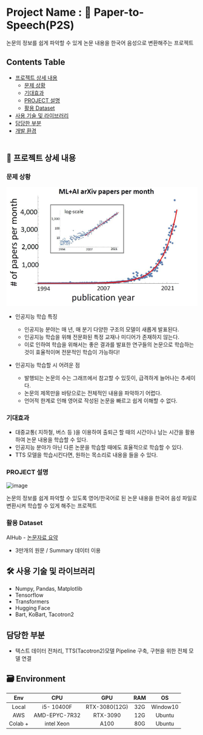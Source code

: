 # Project Name : 📜 Paper-to-Speech(P2S)
논문의 정보를 쉽게 파악할 수 있게 논문 내용을 한국어 음성으로 변환해주는 프로젝트

## Contents Table
- [프로젝트 상세 내용](#프로젝트-상세-내용)
    - [문제 상황](#문제-상황)
    - [기대효과](#기대효과)
    - [PROJECT 설명](#PROJECT-설명)
    - [활용 Dataset](#활용-Dataset)
- [사용 기술 및 라이브러리](#사용-기술-및-라이브러리)
- [담당한 부분](#담당한-부분) 
- [개발 환경](#Environment)
</br></br>

## 📖 프로젝트 상세 내용
### 문제 상황

![Alt text](image.png)

- 인공지능 학습 특징
    - 인공지능 분야는 매 년, 매 분기 다양한 구조의 모델이 새롭게 발표된다.
    - 인공지능 학습을 위해 전문화된 특정 교재나 미디어가 존재하지 않는다.
    - 이로 인하여 학습을 위해서는 좋은 결과를 발표한 연구들의 논문으로 학습하는 것이 효율적이며 전문적인 학습이 가능하다!

- 인공지능 학습할 시 어려운 점 
    - 발행되는 논문의 수는 그래프에서 참고할 수 있듯이, 급격하게 늘어나는 추세이다.
    - 논문의 제목만을 바탕으로는 전체적인 내용을 파악하기 어렵다.
    - 언어적 한계로 인해 영어로 작성된 논문을 빠르고 쉽게 이해할 수 없다.

### 기대효과 

- 대중교통( 지하철, 버스 등 )을 이용하여 출퇴근 할 때의 시간이나 남는 시간을 활용하여 논문 내용을 학습할 수 있다.
- 인공지능 분야가 아닌 다른 논문을 학습할 때에도 효율적으로 학습할 수 있다.
- TTS 모델을 학습시킨다면, 원하는 목소리로 내용을 들을 수 있다.

### PROJECT 설명 
![image](https://github.com/Kihoon9498/Paper-to-Speech-/assets/121469546/4a829a6b-df55-490e-8675-55e735fc9550)

논문의 정보를 쉽게 파악할 수 있도록 영어/한국어로 된 논문 내용을 한국어 음성 파일로 변환시켜 학습할 수 있게 해주는 프로젝트

### 활용 Dataset
AIHub - [논문자료 요약](https://aihub.or.kr/aihubdata/data/view.do?currMenu=&topMenu=&aihubDataSe=realm&dataSetSn=90)

- 3만개의 원문 / Summary 데이터 이용


## 🛠️ 사용 기술 및 라이브러리
- Numpy, Pandas, Matplotlib
- Tensorflow
- Transformers
- Hugging Face
- Bart, KoBart, Tacotron2

## 담당한 부분
- 텍스트 데이터 전처리, TTS(Tacotron2)모델 Pipeline 구축, 구현을 위한 전체 모델 연결

## 🗃️ Environment

| Env |CPU | GPU | RAM | OS 
|:--:|:--:|:--:|:--:|:--:|
| Local | i5- 10400F | RTX-3080(12G) | 32G| Window10 |
| AWS |  AMD-EPYC-7R32 | RTX-3090| 12G| Ubuntu |
| Colab + | intel Xeon | A100 | 80G | Ubuntu |
